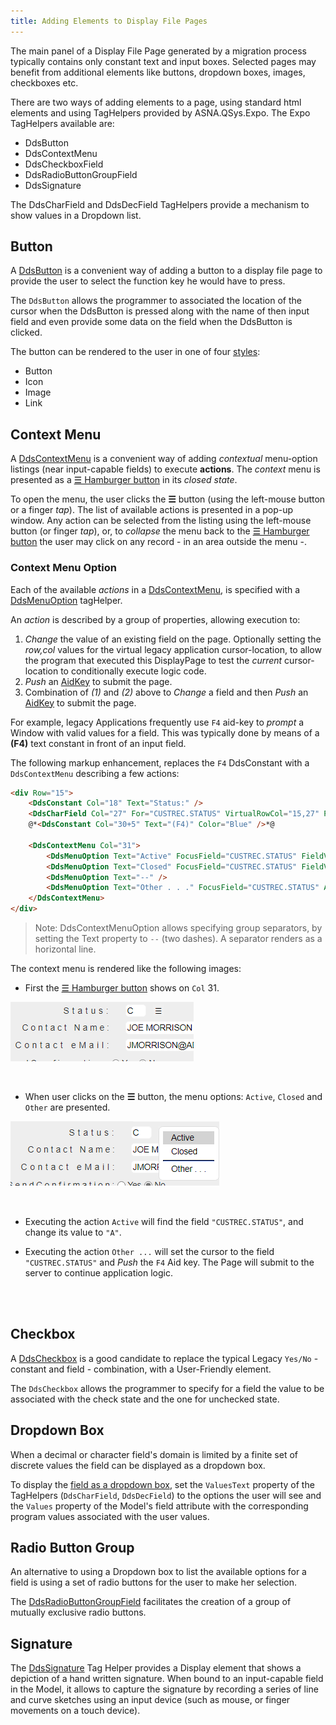 ```yaml
---
title: Adding Elements to Display File Pages
---
```


The main panel of a Display File Page generated by a migration process typically contains only constant text and input boxes. Selected pages may benefit from additional elements like buttons, dropdown boxes, images, checkboxes etc.

There are two ways of adding elements to a page, using standard html elements and using TagHelpers provided by ASNA.QSys.Expo. The Expo TagHelpers available are:
 + DdsButton
 + DdsContextMenu
 + DdsCheckboxField
 + DdsRadioButtonGroupField
 + DdsSignature

The DdsCharField and DdsDecField TagHelpers provide a mechanism to show values in a Dropdown list.

## Button

A [DdsButton](/reference/asna-qsys-expo/expo-tags/dds-button-tag-helper.html) is a convenient way of adding a button to a display file page to provide the user to select the function key he would have to press.  

The `DdsButton` allows the programmer to associated the location of the cursor when the DdsButton is pressed along with the name of then input field and even provide some data on the field when the DdsButton is clicked.

The button can be rendered to the user in one of four [styles](/reference/asna-qsys-expo/expo-tags/dds-button-tag-helper/button-styles.html):
 + Button
 + Icon
 + Image
 + Link

## Context Menu

A [DdsContextMenu](/reference/asna-qsys-expo/expo-tags/dds-context-menu-tag-helper.html) is a convenient way of adding *contextual* menu-option listings (near input-capable fields) to execute **actions**. The *context* menu is presented as a  [☰ Hamburger button](https://en.wikipedia.org/wiki/Hamburger_button) in its *closed state*. 

To open the menu, the user clicks the **☰** button (using the left-mouse button or a finger *tap*). The list of available actions is presented in a pop-up window. Any action can be selected from the listing using the left-mouse button (or finger *tap*), or, to *collapse* the menu back to the [☰ Hamburger button](https://en.wikipedia.org/wiki/Hamburger_button) the user may click on any record - in an area outside the menu -.

### Context Menu Option

Each of the available *actions* in a [DdsContextMenu](/reference/asna-qsys-expo/expo-tags/dds-context-menu-tag-helper.html), is specified with a 
[DdsMenuOption](/reference/asna-qsys-expo/expo-tags/dds-menu-option-tag-helper.html) tagHelper.

An *action* is described by a group of properties, allowing execution to:

1. *Change* the value of an existing field on the page. Optionally setting the *row,col* values for the virtual legacy application cursor-location, to allow the program that executed this DisplayPage to test the *current* cursor-location to conditionally execute logic code.
2. *Push* an [AidKey](/reference/asna-qsys-expo/expo-model/aid-key.html) to submit the page.
3. Combination of *(1)* and *(2)* above to *Change* a field and then *Push* an [AidKey](/reference/asna-qsys-expo/expo-model/aid-key.html) to submit the page.

For example, legacy Applications frequently use `F4` aid-key to *prompt* a Window with valid values for a field. This was typically done by means of a **(F4)** text constant in front of an input field.

The following markup enhancement, replaces the `F4` DdsConstant with a `DdsContextMenu` describing a few actions: 


```html
<div Row="15">
    <DdsConstant Col="18" Text="Status:" />
    <DdsCharField Col="27" For="CUSTREC.STATUS" VirtualRowCol="15,27" PositionCursor="44" tabIndex=@pageTabIndex++ />
    @*<DdsConstant Col="30+5" Text="(F4)" Color="Blue" />*@

    <DdsContextMenu Col="31">
        <DdsMenuOption Text="Active" FocusField="CUSTREC.STATUS" FieldValue="A" />
        <DdsMenuOption Text="Closed" FocusField="CUSTREC.STATUS" FieldValue="C" />
        <DdsMenuOption Text="--" />
        <DdsMenuOption Text="Other . . ." FocusField="CUSTREC.STATUS" AidKey="F4" />
    </DdsContextMenu>
</div>
```
>Note: DdsContextMenuOption allows specifying group separators, by setting the Text property to `--` (two dashes). A separator renders as a horizontal line.

The context menu is rendered like the following images:

* First the [☰ Hamburger button](https://en.wikipedia.org/wiki/Hamburger_button) shows on `Col` 31.

![Prompt for Status ContextMenu](images/prompt-status-menu-collapsed.png)

<br>

* When user clicks on the **☰** button, the menu options: `Active`, `Closed` and `Other` are presented.

![Prompt for Status ContextMenu](images/prompt-status-menu.png)

<br>

* Executing the action `Active` will find the field `"CUSTREC.STATUS"`, and change its value to `"A"`.

* Executing the action `Other ...` will set the cursor to the field `"CUSTREC.STATUS"` and *Push* the `F4` Aid key. The Page will submit to the server to continue application logic.

<br>

<br>

## Checkbox

A [DdsCheckbox](/reference/asna-qsys-expo/expo-tags/dds-checkbox-field-tag-helper.html) is a good candidate to replace the typical Legacy `Yes/No` - constant and field - combination, with a User-Friendly element.

The `DdsCheckbox` allows the programmer to specify for a field the value to be associated with the check state and the one for unchecked state.

## Dropdown Box 

When a decimal or character field's domain is limited by a finite set of discrete values the field can be displayed as a dropdown box. 

To display the [field as a dropdown box](/reference/asna-qsys-expo/expo-tags/field-as-dropdown-box.html), set the `ValuesText` property of the TagHelpers (`DdsCharField`, `DdsDecField`) to the options the user will see and the `Values` property of the Model's field attribute with the corresponding program values associated with the user values.

## Radio Button Group
An alternative to using a Dropdown box to list the available options for a field is using a set of radio buttons for the user to make her selection. 

The [DdsRadioButtonGroupField](/reference/asna-qsys-expo/expo-tags/dds-radio-button-group-field-tag-helper.html) facilitates the creation of a group of mutually exclusive radio buttons.

## Signature
The [DdsSignature](/reference/asna-qsys-expo/expo-tags/dds-signature-tag-helper.html) Tag Helper provides a Display element that shows a depiction of a hand written signature. When bound to an input-capable field in the Model, it allows to capture the signature by recording a series of line and curve sketches using an input device (such as mouse, or finger movements on a touch device).
